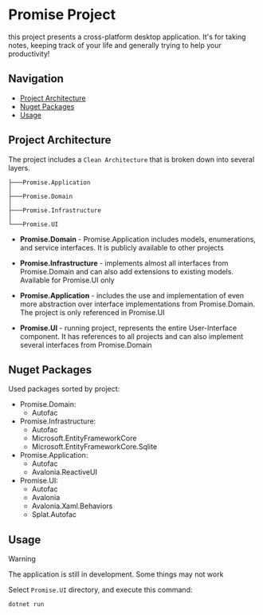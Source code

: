 # Promise Project

this project presents a cross-platform desktop application. It's for taking notes, keeping track of your life and generally trying to help your productivity!

## Navigation

- [Project Architecture](#project-architecture)
- [Nuget Packages](#nuget-packages)
- [Usage](#usage)

## Project Architecture

The project includes a `Clean Architecture` that is broken down into several layers. 

```
├───Promise.Application
│
├───Promise.Domain
│
├───Promise.Infrastructure
│
└───Promise.UI
```

- **Promise.Domain** - Promise.Application includes models, enumerations, and service interfaces. It is publicly available to other projects

- **Promise.Infrastructure** - implements almost all interfaces from Promise.Domain and can also add extensions to existing models. Available for Promise.UI only

- **Promise.Application** - includes the use and implementation of even more abstraction over interface implementations from Promise.Domain. The project is only referenced in Promise.UI

- **Promise.UI** - running project, represents the entire User-Interface component. It has references to all projects and can also implement several interfaces from Promise.Domain

## Nuget Packages

Used packages sorted by project:
- Promise.Domain:
    - Autofac
- Promise.Infrastructure:
    - Autofac
    - Microsoft.EntityFrameworkCore
    - Microsoft.EntityFrameworkCore.Sqlite
- Promise.Application:
    - Autofac
    - Avalonia.ReactiveUI
- Promise.UI:
    - Autofac
    - Avalonia
    - Avalonia.Xaml.Behaviors
    - Splat.Autofac

## Usage

> [!WARNING]
> The application is still in development. Some things may not work

Select `Promise.UI` directory, and execute this command:
```
dotnet run
```
